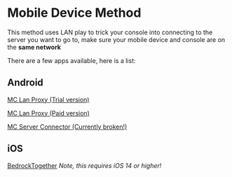 # Mobile Device Method

This method uses LAN play to trick your console into connecting to the server you want to go to, make sure your mobile device and console are on the **same network**

There are a few apps available, here is a list:

## Android
[MC Lan Proxy (Trial version)](https://play.google.com/store/apps/details?id=com.luzenna.mineproxydroidtrial)

[MC Lan Proxy (Paid version)](https://play.google.com/store/apps/details?id=com.luzenna.mineproxydroid)

[MC Server Connector (Currently broken!)](https://play.google.com/store/apps/details?id=com.smokiem.mcserverconnector)

## iOS
[BedrockTogether](https://apps.apple.com/app/bedrocktogether/id1534593376) *Note, this requires iOS 14 or higher!*
